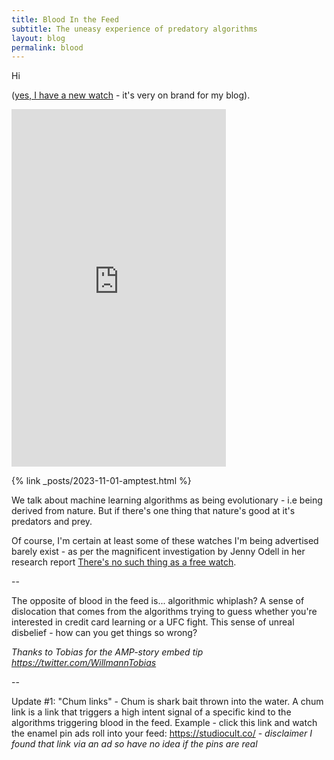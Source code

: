 ```yaml
---
title: Blood In the Feed
subtitle: The uneasy experience of predatory algorithms
layout: blog
permalink: blood
---
```


Hi

 ([yes, I have a new watch](https://www.skagen.com/en-us/aaren-kulor-neon-green-silicone-41mm-watch-skw6556) - it's very on brand for my blog).


<p><iframe class="ampframe" src="https://tomcritchlow.com/stories/blood-in-the-feed/" width="343px" height="572px"></iframe></p>
{% link _posts/2023-11-01-amptest.html %}


<style>
.ampframe{
    border:none
}
</style>

We talk about machine learning algorithms as being evolutionary - i.e being derived from nature. But if there's one thing that nature's good at it's predators and prey. 

Of course, I'm certain at least some of these watches I'm being advertised barely exist - as per the magnificent investigation by Jenny Odell in her research report [There's no such thing as a free watch](http://www.jennyodell.com/free-watch.html).

--

The opposite of blood in the feed is... algorithmic whiplash? A sense of dislocation that comes from the algorithms trying to guess whether you're interested in credit card learning or a UFC fight. This sense of unreal disbelief - how can you get things so wrong?

*Thanks to Tobias for the AMP-story embed tip <https://twitter.com/WillmannTobias>*

--

Update #1: "Chum links" - Chum is shark bait thrown into the water. A chum link is a link that triggers a high intent signal of a specific kind to the algorithms triggering blood in the feed. Example - click this link and watch the enamel pin ads roll into your feed: <https://studiocult.co/> - *disclaimer I found that link via an ad so have no idea if the pins are real*

